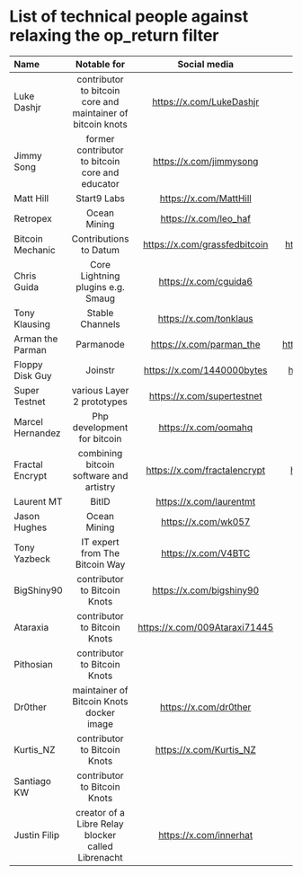 # List of technical people against relaxing the op_return filter

| Name | Notable for | Social media | Github | Count |
| :------- | :-------: | :------: | :-------: | -------: |
| Luke Dashjr  | contributor to bitcoin core and maintainer of bitcoin knots  | https://x.com/LukeDashjr  | https://github.com/luke-jr  | 1 |
| Jimmy Song | former contributor to bitcoin core and educator | https://x.com/jimmysong | https://github.com/jimmysong | 2 |
| Matt Hill | Start9 Labs | https://x.com/MattHill | https://github.com/MattDHill | 3 |
| Retropex | Ocean Mining | https://x.com/leo_haf | https://github.com/retropex | 4 |
| Bitcoin Mechanic | Contributions to Datum | https://x.com/grassfedbitcoin | https://github.com/BitcoinMechanic | 5 |
| Chris Guida | Core Lightning plugins e.g. Smaug | https://x.com/cguida6 | https://github.com/chrisguida | 6 |
| Tony Klausing | Stable Channels | https://x.com/tonklaus | https://github.com/toneloc | 7 |
| Arman the Parman | Parmanode | https://x.com/parman_the | https://github.com/ArmanTheParman | 8 |
| Floppy Disk Guy | Joinstr | https://x.com/1440000bytes | https://github.com/1440000bytes | 9 |
| Super Testnet | various Layer 2 prototypes | https://x.com/supertestnet | https://github.com/supertestnet | 10 |
| Marcel Hernandez | Php development for bitcoin | https://x.com/oomahq | https://github.com/1ma | 11 |
| Fractal Encrypt | combining bitcoin software and artistry | https://x.com/fractalencrypt | https://github.com/fractalencrypt | 12 |
| Laurent MT | BitID | https://x.com/laurentmt | https://github.com/LaurentMT | 13 |
| Jason Hughes | Ocean Mining | https://x.com/wk057 | | 14 |
| Tony Yazbeck | IT expert from The Bitcoin Way | https://x.com/V4BTC | | 15 |
| BigShiny90 | contributor to Bitcoin Knots | https://x.com/bigshiny90 | https://github.com/bigshiny90 | 16 |
| Ataraxia | contributor to Bitcoin Knots | https://x.com/009Ataraxi71445 | https://github.com/ataraxia009 | 17 |
| Pithosian | contributor to Bitcoin Knots | | https://github.com/pithosian | 18 |
| Dr0ther | maintainer of Bitcoin Knots docker image | https://x.com/dr0ther | https://github.com/dr0ther | 19 |
| Kurtis_NZ | contributor to Bitcoin Knots | https://x.com/Kurtis_NZ | https://github.com/KurtisStirling | 20 |
| Santiago KW | contributor to Bitcoin Knots | | https://github.com/kwsantiago | 21 |
| Justin Filip | creator of a Libre Relay blocker called Librenacht | https://x.com/innerhat | https://github.com/justinfilip | 22 |
